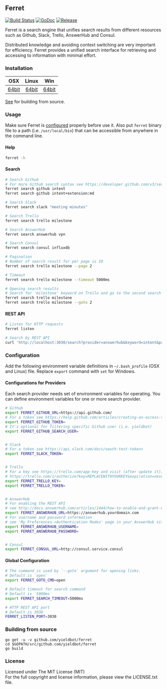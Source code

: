 ## Ferret

[![Build Status][travis-image]][travis-url] [![GoDoc][godoc-image]][godoc-url] [![Release][release-image]][release-url]

Ferret is a search engine that unifies search results from different resources
such as Github, Slack, Trello, AnswerHub and Consul.

Distributed knowledge and avoiding context switching are very important for
efficiency. Ferret provides a unified search interface for retrieving and
accessing to information with minimal effort.


### Installation

| OSX | Linux | Win |
|:---:|:---:|:---:|
| [64bit][download-darwin-amd64-url] | [64bit][download-linux-amd64-url] | [64bit][download-windows-amd64-url] |

[See](#building-from-source) for building from source.


### Usage

Make sure Ferret is [configured](#configuration) properly before use it.
Also put `ferret` binary file to a path (i.e. `/usr/local/bin`) that can be
accessible from anywhere in the command line.

#### Help

```bash
ferret -h
```

#### Search

```bash
# Search Github
# For more Github search syntax see https://developer.github.com/v3/search/
ferret search github intent
ferret search github intent+extension:md

# Search Slack
ferret search slack "meeting minutes"

# Search Trello
ferret search trello milestone

# Search AnswerHub
ferret search answerhub vpn

# Search Consul
ferret search consul influxdb

# Pagination
# Number of search result for per page is 10
ferret search trello milestone --page 2

# Timeout
ferret search trello milestone --timeout 5000ms

# Opening search results
# Search for 'milestone' keyword on Trello and go to the second search result
ferret search trello milestone
ferret search trello milestone --goto 2
```

#### REST API

```bash
# Listen for HTTP requests
ferret listen

# Search by REST API
curl 'http://localhost:3030/search?provider=answerhub&keyword=intent&page=1&timeout=5000ms'
```


### Configuration

Add the following environment variable definitions in `~/.bash_profile`
(OSX and Linux) file. Replace `export` command with `set` for Windows.

#### Configurations for Providers

Each search provider needs set of environment variables for operating. You can 
define environment variables for one or more search provider.

```bash
# Github
export FERRET_GITHUB_URL=https://api.github.com/
# For a token see https://help.github.com/articles/creating-an-access-token-for-command-line-use/
export FERRET_GITHUB_TOKEN=
# It's optional for filtering specific Github user (i.e. yieldbot)
export FERRET_GITHUB_SEARCH_USER=


# Slack
# For a token see https://api.slack.com/docs/oauth-test-tokens
export FERRET_SLACK_TOKEN=


# Trello
# For a key see https://trello.com/app-key and visit (after update it);
# https://trello.com/1/authorize?key=REPLACEWITHYOURKEY&expiration=never&name=SinglePurposeToken&response_type=token&scope=read
export FERRET_TRELLO_KEY=
export FERRET_TRELLO_TOKEN=


# AnswerHub
# For enabling the REST API 
# see http://docs.answerhub.com/articles/1444/how-to-enable-and-grant-use-of-the-rest-api.html
export FERRET_ANSWERHUB_URL=https://answerhub.yourdomain.com
# For username and password information
# see 'My Preferences->Authentication Modes' page in your AnswerHub site
export FERRET_ANSWERHUB_USERNAME=
export FERRET_ANSWERHUB_PASSWORD=


# Consul
export FERRET_CONSUL_URL=http://consul.service.consul
```

#### Global Configuration

```bash
# The command is used by `--goto` argument for opening links.
# Default is `open`
export FERRET_GOTO_CMD=open

# Default timeout for search command
# Default is `5000ms`
export FERRET_SEARCH_TIMEOUT=5000ms

# HTTP REST API port
# Default is 3030
FERRET_LISTEN_PORT=3030
```


### Building from source

```
go get -u -v github.com/yieldbot/ferret
cd $GOPATH/src/github.com/yieldbot/ferret
go build
```


### License

Licensed under The MIT License (MIT)  
For the full copyright and license information, please view the LICENSE.txt file.


[travis-url]: https://travis-ci.org/yieldbot/ferret
[travis-image]: https://travis-ci.org/yieldbot/ferret.svg?branch=master

[godoc-url]: https://godoc.org/github.com/yieldbot/ferret
[godoc-image]: https://godoc.org/github.com/yieldbot/ferret?status.svg

[release-url]: https://github.com/yieldbot/ferret/releases/latest
[release-image]: https://img.shields.io/badge/release-v1.6.0-blue.svg

[download-darwin-amd64-url]: https://github.com/yieldbot/ferret/releases/download/v1.6.0/ferret-darwin-amd64.zip
[download-linux-amd64-url]: https://github.com/yieldbot/ferret/releases/download/v1.6.0/ferret-linux-amd64.zip
[download-windows-amd64-url]: https://github.com/yieldbot/ferret/releases/download/v1.6.0/ferret-windows-amd64.zip